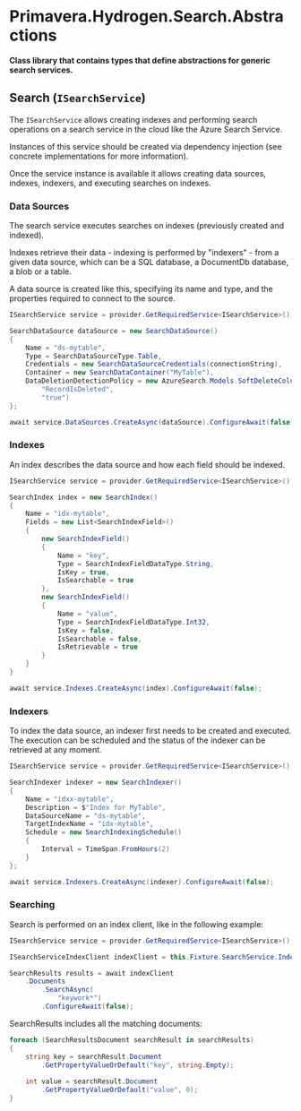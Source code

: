 # Primavera.Hydrogen.Search.Abstractions

**Class library that contains types that define abstractions for generic search services.**

## Search (`ISearchService`)

The `ISearchService` allows creating indexes and performing search operations on a search service in the cloud like the Azure Search Service.

Instances of this service should be created via dependency injection (see concrete implementations for more information).

Once the service instance is available it allows creating data sources, indexes, indexers, and executing searches on indexes.

### Data Sources

The search service executes searches on indexes (previously created and indexed).

Indexes retrieve their data - indexing is performed by "indexers" - from a given data source, which can be a SQL database, a DocumentDb database, a blob or a table.

A data source is created like this, specifying its name and type, and the properties required to connect to the source.

```csharp
ISearchService service = provider.GetRequiredService<ISearchService>();

SearchDataSource dataSource = new SearchDataSource()
{
    Name = "ds-mytable",
    Type = SearchDataSourceType.Table,
    Credentials = new SearchDataSourceCredentials(connectionString),
    Container = new SearchDataContainer("MyTable"),
    DataDeletionDetectionPolicy = new AzureSearch.Models.SoftDeleteColumnDeletionDetectionPolicy(
        "RecordIsDeleted",
        "true")
};

await service.DataSources.CreateAsync(dataSource).ConfigureAwait(false);
```

### Indexes

An index describes the data source and how each field should be indexed.

```csharp
ISearchService service = provider.GetRequiredService<ISearchService>();

SearchIndex index = new SearchIndex()
{
    Name = "idx-mytable",
    Fields = new List<SearchIndexField>()
    {
        new SearchIndexField()
        {
            Name = "key",
            Type = SearchIndexFieldDataType.String,
            IsKey = true,
            IsSearchable = true
        },
        new SearchIndexField()
        {
            Name = "value",
            Type = SearchIndexFieldDataType.Int32,
            IsKey = false,
            IsSearchable = false,
            IsRetrievable = true
        }
    }
}

await service.Indexes.CreateAsync(index).ConfigureAwait(false);
```

### Indexers

To index the data source, an indexer first needs to be created and executed. The execution can be scheduled and the status of the indexer can be retrieved at any moment.

```csharp
ISearchService service = provider.GetRequiredService<ISearchService>();

SearchIndexer indexer = new SearchIndexer()
{
    Name = "idxx-mytable",
    Description = $"Index for MyTable",
    DataSourceName = "ds-mytable",
    TargetIndexName = "idx-mytable",
    Schedule = new SearchIndexingSchedule()
    {
        Interval = TimeSpan.FromHours(2)
    }
};

await service.Indexers.CreateAsync(indexer).ConfigureAwait(false);
```

### Searching

Search is performed on an index client, like in the following example:

```csharp
ISearchService service = provider.GetRequiredService<ISearchService>();

ISearchServiceIndexClient indexClient = this.Fixture.SearchService.Indexes.GetClient("idx-mytable");

SearchResults results = await indexClient
    .Documents
        .SearchAsync(
            "keywork*")
        .ConfigureAwait(false);
```

SearchResults includes all the matching documents:

```csharp
foreach (SearchResultsDocument searchResult in searchResults)
{
    string key = searchResult.Document
        .GetPropertyValueOrDefault("key", string.Empty);
    
    int value = searchResult.Document
        .GetPropertyValueOrDefault("value", 0);
}
```